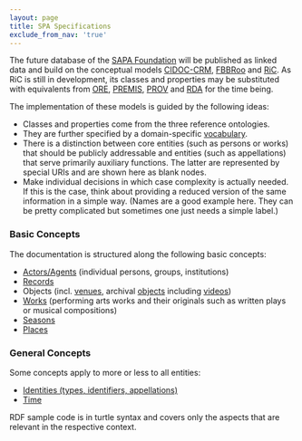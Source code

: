 ```yaml
---
layout: page
title: SPA Specifications
exclude_from_nav: 'true'
---
```


The future database of the [SAPA Foundation](https://www.sapa.swiss "Swiss Archive of the Performing Arts") will be published as linked data and build on the conceptual models [CIDOC-CRM](http://www.cidoc-crm.org), [FBBRoo](https://www.ifla.org/publications/node/11240) and [RiC](https://www.ica.org/en/egad-ric-conceptual-model "Records in Context"). As RiC is still in development, its classes and properties may be substituted with equivalents from [ORE](http://www.openarchives.org/ore/1.0/vocabulary), [PREMIS](http://id.loc.gov/ontologies/premis.html), [PROV](http://www.w3.org/TR/prov-overview/) and [RDA](http://www.rdaregistry.info) for the time being.

The implementation of these models is guided by the following ideas:

* Classes and properties come from the three reference ontologies.
* They are further specified by a domain-specific [vocabulary](http://vocab.performing-arts.ch/).
* There is a distinction between core entities (such as persons or works) that should be publicly addressable and entities (such as appellations) that serve primarily auxiliary functions. The latter are represented by special URIs and are shown here as blank nodes.
* Make individual decisions in which case complexity is actually needed. If this is the case, think about providing a reduced version of the same information in a simple way. (Names are a good example here. They can be pretty complicated but sometimes one just needs a simple label.)

### Basic Concepts <a id="basic-concepts"></a>

The documentation is structured along the following basic concepts:

* [Actors/Agents](actors) (individual persons, groups, institutions)
* [Records](records)
* Objects (incl. [venues](venues), archival [objects](objects) including [videos](videos))
* [Works](works) (performing arts works and their originals such as written plays or musical compositions)
* [Seasons](seasons)
* [Places](places)

###  General Concepts <a id="general-concepts"></a>

Some concepts apply to more or less to all entities:

* [Identities (types, identifiers, appellations)](identities)
* [Time](time)

RDF sample code is in turtle syntax and covers only the aspects that are relevant in the respective context.
